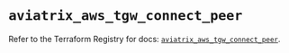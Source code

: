 # `aviatrix_aws_tgw_connect_peer`

Refer to the Terraform Registry for docs: [`aviatrix_aws_tgw_connect_peer`](https://registry.terraform.io/providers/aviatrixsystems/aviatrix/8.1.10/docs/resources/aws_tgw_connect_peer).
